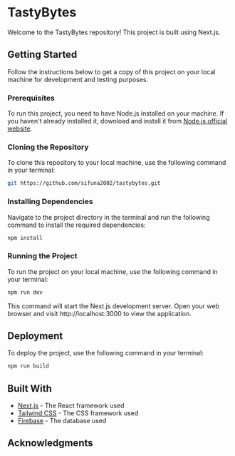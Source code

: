 # TastyBytes

Welcome to the TastyBytes repository! This project is built using Next.js.

## Getting Started

Follow the instructions below to get a copy of this project on your local machine for development and testing purposes.

### Prerequisites

To run this project, you need to have Node.js installed on your machine. If you haven't already installed it, download and install it from [Node.js official website](https://nodejs.org/).

### Cloning the Repository

To clone this repository to your local machine, use the following command in your terminal:

```bash
git https://github.com/sifuna2002/tastybytes.git
```

### Installing Dependencies
Navigate to the project directory in the terminal and run the following command to install the required dependencies:

```bash
npm install
```    

### Running the Project

To run the project on your local machine, use the following command in your terminal:

```bash
npm run dev
```
This command will start the Next.js development server. Open your web browser and visit http://localhost:3000 to view the application.

## Deployment

To deploy the project, use the following command in your terminal:

```bash
npm run build
```

## Built With

* [Next.js](https://nextjs.org/) - The React framework used
* [Tailwind CSS](https://tailwindcss.com/) - The CSS framework used
* [Firebase](https://firebase.google.com/) - The database used

## Acknowledgments


